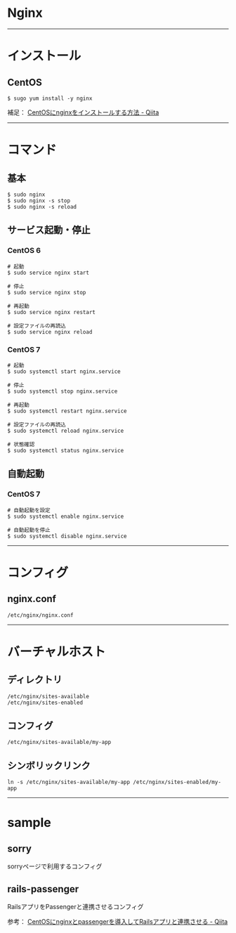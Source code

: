 # Nginx

---

# インストール

## CentOS

```
$ sugo yum install -y nginx
```

補足：
[CentOSにnginxをインストールする方法 \- Qiita](https://qiita.com/NaokiIshimura/items/08aac94a184d1a00d39b)

---

# コマンド

## 基本

```
$ sudo nginx
$ sudo nginx -s stop
$ sudo nginx -s reload
```

## サービス起動・停止

### CentOS 6

```
# 起動
$ sudo service nginx start

# 停止
$ sudo service nginx stop

# 再起動
$ sudo service nginx restart

# 設定ファイルの再読込
$ sudo service nginx reload
```

### CentOS 7

```
# 起動
$ sudo systemctl start nginx.service

# 停止
$ sudo systemctl stop nginx.service

# 再起動
$ sudo systemctl restart nginx.service

# 設定ファイルの再読込
$ sudo systemctl reload nginx.service

# 状態確認
$ sudo systemctl status nginx.service
```

## 自動起動

### CentOS 7

```
# 自動起動を設定
$ sudo systemctl enable nginx.service

# 自動起動を停止
$ sudo systemctl disable nginx.service
```

---

# コンフィグ

## nginx.conf

```
/etc/nginx/nginx.conf
```

---

# バーチャルホスト

## ディレクトリ

```
/etc/nginx/sites-available
/etc/nginx/sites-enabled
```

## コンフィグ

```
/etc/nginx/sites-available/my-app
```

## シンボリックリンク

```
ln -s /etc/nginx/sites-available/my-app /etc/nginx/sites-enabled/my-app
```

---

# sample

## sorry

sorryページで利用するコンフィグ

## rails-passenger

RailsアプリをPassengerと連携させるコンフィグ

参考：
[CentOSにnginxとpassengerを導入してRailsアプリと連携させる \- Qiita](https://qiita.com/NaokiIshimura/items/24e0b911ca411421205a)
